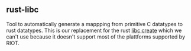 rust-libc
---------

Tool to automatically generate a mappping from primitive C datatypes to
rust datatypes. This is our replacement for the rust
[libc create](https://github.com/rust-lang/libc) which we can't use
because it doesn't support most of the plattforms supported by RIOT.
